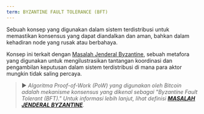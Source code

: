 ```yaml
---
term: BYZANTINE FAULT TOLERANCE (BFT)
---
```


Sebuah konsep yang digunakan dalam sistem terdistribusi untuk memastikan konsensus yang dapat diandalkan dan aman, bahkan dalam kehadiran node yang rusak atau berbahaya.

Konsep ini terkait dengan [Masalah Jenderal Byzantine](/dictionnaire/P.md#prob.-des-généraux-byzantins), sebuah metafora yang digunakan untuk mengilustrasikan tantangan koordinasi dan pengambilan keputusan dalam sistem terdistribusi di mana para aktor mungkin tidak saling percaya.

> ► *Algoritma Proof-of-Work (PoW) yang digunakan oleh Bitcoin adalah mekanisme konsensus yang dikenal sebagai "Byzantine Fault Tolerant (BFT)." Untuk informasi lebih lanjut, lihat definisi **[MASALAH JENDERAL BYZANTINE](/dictionnaire/P.md#prob.-des-généraux-byzantins)**.*